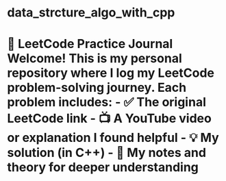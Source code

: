 # data_strcture_algo_with_cpp
# 🚀 LeetCode Practice Journal  Welcome! This is my personal repository where I log my LeetCode problem-solving journey.   Each problem includes:  - ✅ The original LeetCode link - 📺 A YouTube video or explanation I found helpful - 💡 My solution (in C++) - 🧠 My notes and theory for deeper understanding
